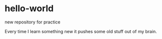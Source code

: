 # hello-world
new repository for practice

Every time I learn something new it pushes some old stuff out of my brain.
